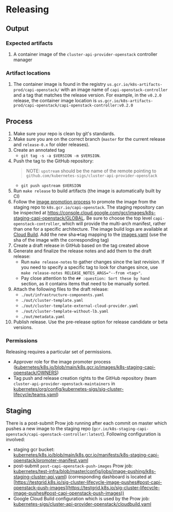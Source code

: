 
# Releasing

## Output

### Expected artifacts

1. A container image of the `cluster-api-provider-openstack` controller manager

### Artifact locations

1. The container image is found in the registry `us.gcr.io/k8s-artifacts-prod/capi-openstack/` with an image
   name of `capi-openstack-controller` and a tag that matches the release version. For
   example, in the `v0.2.0` release, the container image location is
   `us.gcr.io/k8s-artifacts-prod/capi-openstack/capi-openstack-controller:v0.2.0`


## Process


1. Make sure your repo is clean by git's standards.
1. Make sure you are on the correct branch (`master` for the current release and `release-0.x` for older releases).
1. Create an annotated tag
    - `git tag -s -a $VERSION -m $VERSION`.
1. Push the tag to the GitHub repository:
   > NOTE: `upstream` should be the name of the remote pointing to `github.com/kubernetes-sigs/cluster-api-provider-openstack`
    - `git push upstream $VERSION`
1. Run `make release` to build artifacts (the image is automatically built by CI)
1. Follow the [image promotion process](https://github.com/kubernetes/k8s.io/tree/main/k8s.gcr.io#image-promoter) to promote the image from the staging repo to `k8s.gcr.io/capi-openstack`.
   The staging repository can be inspected at https://console.cloud.google.com/gcr/images/k8s-staging-capi-openstack/GLOBAL. Be
   sure to choose the top level `capi-openstack-controller`, which will provide the multi-arch manifest, rather than one for a specific architecture.
   The image build logs are available at [Cloud Build](https://console.cloud.google.com/cloud-build/builds?project=k8s-staging-capi-openstack).
   Add the new sha=>tag mapping to the [images.yaml](https://github.com/kubernetes/k8s.io/edit/main/k8s.gcr.io/images/k8s-staging-capi-openstack/images.yaml) (use the sha of the image with the corresponding tag)
1. Create a draft release in GitHub based on the tag created above
1. Generate and finalize the release notes and add them to the draft release:
    - Run `make release-notes` to gather changes since the last revision. If you need to specify a specific tag to look for changes
      since, use `make release-notes RELEASE_NOTES_ARGS="--from <tag>"`.
    - Pay close attention to the `## :question: Sort these by hand` section, as it contains items that need to be manually sorted.
1. Attach the following files to the draft release:
    - `./out/infrastructure-components.yaml`
    - `./out/cluster-template.yaml`
    - `./out/cluster-template-external-cloud-provider.yaml`
    - `./out/cluster-template-without-lb.yaml`
    - `./out/metadata.yaml`
1.  Publish release. Use the pre-release option for release candidate or beta versions.

### Permissions

Releasing requires a particular set of permissions.

* Approver role for the image promoter process ([kubernetes/k8s.io/blob/main/k8s.gcr.io/images/k8s-staging-capi-openstack/OWNERS](https://github.com/kubernetes/k8s.io/blob/master/k8s.gcr.io/images/k8s-staging-capi-openstack/OWNERS))
* Tag push and release creation rights to the GitHub repository (team `cluster-api-provider-openstack-maintainers` in [kubernetes/org/config/kubernetes-sigs/sig-cluster-lifecycle/teams.yaml](https://github.com/kubernetes/org/blob/master/config/kubernetes-sigs/sig-cluster-lifecycle/teams.yaml))

## Staging

There is a post-submit Prow job running after each commit on master which pushes a new image to the staging repo (`gcr.io/k8s-staging-capi-openstack/capi-openstack-controller:latest`). Following configuration is involved:
* staging gcr bucket: [kubernetes/k8s.io/blob/main/k8s.gcr.io/manifests/k8s-staging-capi-openstack/promoter-manifest.yaml](https://github.com/kubernetes/k8s.io/blob/master/k8s.gcr.io/manifests/k8s-staging-capi-openstack/promoter-manifest.yaml)
* post-submit `post-capi-openstack-push-images` Prow job: [kubernetes/test-infra/blob/master/config/jobs/image-pushing/k8s-staging-cluster-api.yaml](https://github.com/kubernetes/test-infra/blob/master/config/jobs/image-pushing/k8s-staging-cluster-api.yaml)) (corresponding dashboard is located at [https://testgrid.k8s.io/sig-cluster-lifecycle-image-pushes#post-capi-openstack-push-images](https://testgrid.k8s.io/sig-cluster-lifecycle-image-pushes#post-capi-openstack-push-images))
* Google Cloud Build configuration which is used by the Prow job: [kubernetes-sigs/cluster-api-provider-openstack/cloudbuild.yaml](https://github.com/kubernetes-sigs/cluster-api-provider-openstack/blob/master/cloudbuild.yaml)
